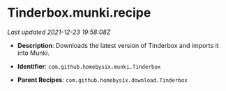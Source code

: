 # Tinderbox.munki.recipe

_Last updated 2021-12-23 19:58:08Z_

- **Description**: Downloads the latest version of Tinderbox and imports it into Munki.

- **Identifier**: `com.github.homebysix.munki.Tinderbox`

- **Parent Recipes**: `com.github.homebysix.download.Tinderbox`